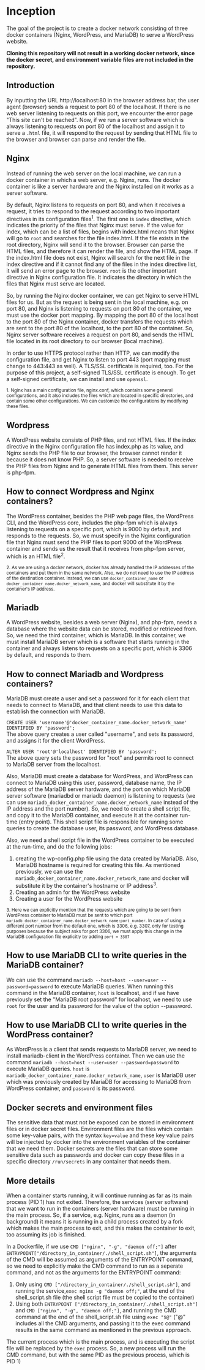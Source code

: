 # Inception

The goal of the project is to create a docker network consisting of three docker containers (Nginx, WordPress, and MariaDB) to serve a WordPress website.

**Cloning this repository will not result in a working docker network, since the docker secret, and environment variable files are not included in the repository.**

## Introduction

By inputting the URL http://localhost:80 in the browser address bar, the user agent (browser) sends a request to port 80 of the localhost. If there is no web server listening to requests on this port, we encounter the error page "This site can't be reached". Now, if we run a server software which is always listening to requests on port 80 of the localhost and assign it to serve a `.html` file, it will respond to the request by sending that HTML file to the browser and browser can parse and render the file.

## Nginx

Instead of running the web server on the local machine, we can run a docker container in which a web server, e.g. Nginx, runs. The docker container is like a server hardware and the Nginx installed on it works as a server software.

By default, Nginx listens to requests on port 80, and when it receives a request, it tries to respond to the request according to two important directives in its configuration files<sup>1</sup>. The first one is `index` directive, which indicates the priority of the files that Nginx must serve. If the value for index, which can be a list of files, begins with index.html means that Nginx will go to `root` and searches for the file index.html. If the file exists in the root directory, Nginx will send it to the browser. Browser can parse the HTML files, and therefore it can render the file, and show the HTML page. If the index.html file does not exist, Nginx will search for the next file in the index directive and if it cannot find any of the files in the index directive list, it will send an error page to the browser. `root` is the other important directive in Nginx configuration file. It indicates the directory in which the files that Nginx must serve are located.

So, by running the Nginx docker container, we can get Nginx to serve HTML files for us. But as the request is being sent in the local machine, e.g. on port 80, and Nginx is listening to requests on port 80 of the container, we must use the docker port mapping. By mapping the port 80 of the local host to the port 80 of the Nginx container, docker transfers the requests which are sent to the port 80 of the localhost, to the port 80 of the container. So, Nginx server software receives a request on port 80, and sends the HTML file located in its root directory to our browser (local machine).

In order to use HTTPS protocol rather than HTTP, we can modify the configuration file, and get Nginx to listen to port 443 (port mapping must change to 443:443 as well). A TLS/SSL certificate is required, too. For the purpose of this project, a self-signed TLS/SSL certificate is enough. To get a self-signed certificate, we can install and use `openssl`.

<sub>1. Nginx has a main configuration file, nginx.conf, which contains some general configurations, and it also includes the files which are located in specific directories, and contain some other configurations. We can customize the configurations by modifying these files.</sub>

## Wordpress

A WordPress website consists of PHP files, and not HTML files. If the index directive in the Nginx configuration file has index.php as its value, and Nginx sends the PHP file to our browser, the browser cannot render it because it does not know PHP. So, a server software is needed to receive the PHP files from Nginx and to generate HTML files from them. This server is php-fpm.

## How to connect Wordpress and Nginx containers?

The WordPress container, besides the PHP web page files, the WordPress CLI, and the WordPress core, includes the php-fpm which is always listening to requests on a specific port, which is 9000 by default, and responds to the requests. So, we must specify in the Nginx configuration file that Nginx must send the PHP files to port 9000 of the WordPress container and sends us the result that it receives from php-fpm server, which is an HTML file<sup>2</sup>.

<sub>2. As we are using a docker network, docker has already handled the IP addresses of the containers and put them in the same network. Also, we do not need to use the IP address of the destination container. Instead, we can use `docker_container_name` or `docker_container_name.docker_network_name`, and docker will substitute it by the container's IP address.</sub>

## Mariadb

A WordPress website, besides a web server (Nginx), and php-fpm, needs a database where the website data can be stored, modified or retrieved from. So, we need the third container, which is MariaDB. In this container, we must install MariaDB server which is a software that starts running in the container and always listens to requests on a specific port, which is 3306 by default, and responds to them.

## How to connect Mariadb and Wordpress containers?

MariaDB must create a user and set a password for it for each client that needs to connect to MariaDB, and that client needs to use this data to establish the connection with MariaDB.

`CREATE USER 'username'@'docker_container_name.docker_network_name' IDENTIFIED BY 'password';` <br />
The above query creates a user called "username", and sets its password, and assigns it for the client WordPress.

`ALTER USER 'root'@'localhost' IDENTIFIED BY 'password';`<br />
The above query sets the password for "root" and permits root to connect to MariaDB server from the localhost.

Also, MariaDB must create a database for WordPress, and WordPress can connect to MariaDB using this user, password, database name, the IP address of the MariaDB server hardware, and the port on which MariaDB server software (mariadbd or mariadb daemon) is listening to requests (we can use `mariadb_docker_container_name.docker_network_name` instead of the IP address and the port number). So, we need to create a shell script file, and copy it to the MariaDB container, and execute it at the container run-time (entry point). This shell script file is responsible for running some queries to create the database user, its password, and WordPress database.

Also, we need a shell script file in the WordPress container to be executed at the run-time, and do the following jobs:

1. creating the wp-config.php file using the data created by MariaDB. Also, MariaDB hostname is required for creating this file. As mentioned previously, we can use the `mariadb_docker_container_name.docker_network_name` and docker will substitute it by the container's hostname or IP address<sup>3</sup>.
2. Creating an admin for the WordPress website
3. Creating a user for the WordPress website

<sub>3. Here we can explicitly mention that the requests which are going to be sent from WordPress container to MariaDB must be sent to which port `mariadb_docker_container_name.docker_network_name:port_number`. In case of using a different port number from the default one, which is 3306, e.g. 3307, only for testing purposes because the subject asks for port 3306, we must apply this change in the MariaDB configuration file explicitly by adding `port = 3307` </sub>

## How to use MariaDB CLI to write queries in the MariaDB container?

We can use the command `mariadb --host=host --user=user --password=password` to execute MariaDB queries. When running this command in the MariaDB container, `host` is localhost, and if we have previously set the "MariaDB root password" for localhost, we need to use `root` for the user and its password for the value of the option --password.

## How to use MariaDB CLI to write queries in the WordPress container?

As WordPress is a client that sends requests to MariaDB server, we need to install mariadb-client in the WordPress container. Then we can use the command `mariadb --host=host --user=user --password=password` to execute MariaDB queries. `host` is `mariadb_docker_container_name.docker_network_name`, `user` is MariaDB user which was previously created by MariaDB for accessing to MariaDB from WordPress container, and `password` is its password.

## Docker secrets and environment files

The sensitive data that must not be exposed can be stored in environment files or in docker secret files. Environment files are the files which contain some key-value pairs, with the syntax `key=value` and these key value pairs will be injected by docker into the environment variables of the container that we need them.
Docker secrets are the files that can store some sensitive data such as passwords and docker can copy these files in a specific directory `/run/secrets` in any container that needs them.

## More details

When a container starts running, it will continue running as far as its main process (PID 1) has not exited. Therefore, the services (server software) that we want to run in the containers (server hardware) must be running in the main process. So, if a service, e.g. Nginx, runs as a daemon (in background) it means it is running in a child process created by a fork which makes the main process to exit, and this makes the container to exit, too assuming its job is finished.

In a Dockerfile, if we use `CMD ["nginx", "-g", "daemon off;"]` after `ENTRYPOINT["/directory_in_container/./shell_script.sh"]`, the arguments of the CMD will be assumed as arguments of the ENTRYPOINT command, so we need to explicitly make the CMD command to run as a seperate command, and not as the arguments for the ENTRYPOINT command:

1. Only using `CMD ["/directory_in_container/./shell_script.sh"]`, and running the service,`exec nginx -g "daemon off;"`, at the end of the shell_script.sh file (the shell script file must be copied to the container)
2. Using both `ENTRYPOINT ["/directory_in_container/./shell_script.sh"]` and `CMD ["nginx", "-g", "daemon off;"]`, and running the CMD command at the end of the shell_script.sh file using `exec "$@"` ("@" includes all the CMD arguments, and passing it to the exec command results in the same command as mentioned in the previous approach.

The current process which is the main process, and is executing the script file will be replaced by the `exec` process. So, a new process will run the CMD command, but with the same PID as the previous process, which is PID 1)
